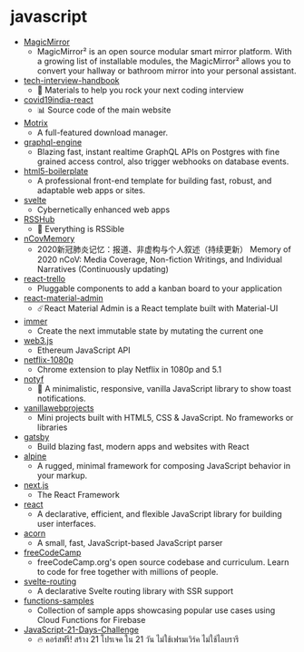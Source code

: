 # javascript
- [MagicMirror](https://github.com/MichMich/MagicMirror)
  - MagicMirror² is an open source modular smart mirror platform. With a growing list of installable modules, the MagicMirror² allows you to convert your hallway or bathroom mirror into your personal assistant.
- [tech-interview-handbook](https://github.com/yangshun/tech-interview-handbook)
  - 💯 Materials to help you rock your next coding interview
- [covid19india-react](https://github.com/covid19india/covid19india-react)
  - 📊 Source code of the main website
- [Motrix](https://github.com/agalwood/Motrix)
  - A full-featured download manager.
- [graphql-engine](https://github.com/hasura/graphql-engine)
  - Blazing fast, instant realtime GraphQL APIs on Postgres with fine grained access control, also trigger webhooks on database events.
- [html5-boilerplate](https://github.com/h5bp/html5-boilerplate)
  - A professional front-end template for building fast, robust, and adaptable web apps or sites.
- [svelte](https://github.com/sveltejs/svelte)
  - Cybernetically enhanced web apps
- [RSSHub](https://github.com/DIYgod/RSSHub)
  - 🍰 Everything is RSSible
- [nCovMemory](https://github.com/2019ncovmemory/nCovMemory)
  - 2020新冠肺炎记忆：报道、非虚构与个人叙述（持续更新） Memory of 2020 nCoV: Media Coverage, Non-fiction Writings, and Individual Narratives (Continuously updating)
- [react-trello](https://github.com/rcdexta/react-trello)
  - Pluggable components to add a kanban board to your application
- [react-material-admin](https://github.com/flatlogic/react-material-admin)
  - ☄️React Material Admin is a React template built with Material-UI
- [immer](https://github.com/immerjs/immer)
  - Create the next immutable state by mutating the current one
- [web3.js](https://github.com/ethereum/web3.js)
  - Ethereum JavaScript API
- [netflix-1080p](https://github.com/truedread/netflix-1080p)
  - Chrome extension to play Netflix in 1080p and 5.1
- [notyf](https://github.com/caroso1222/notyf)
  - 👻 A minimalistic, responsive, vanilla JavaScript library to show toast notifications.
- [vanillawebprojects](https://github.com/bradtraversy/vanillawebprojects)
  - Mini projects built with HTML5, CSS & JavaScript. No frameworks or libraries
- [gatsby](https://github.com/gatsbyjs/gatsby)
  - Build blazing fast, modern apps and websites with React
- [alpine](https://github.com/alpinejs/alpine)
  - A rugged, minimal framework for composing JavaScript behavior in your markup.
- [next.js](https://github.com/zeit/next.js)
  - The React Framework
- [react](https://github.com/facebook/react)
  - A declarative, efficient, and flexible JavaScript library for building user interfaces.
- [acorn](https://github.com/acornjs/acorn)
  - A small, fast, JavaScript-based JavaScript parser
- [freeCodeCamp](https://github.com/freeCodeCamp/freeCodeCamp)
  - freeCodeCamp.org's open source codebase and curriculum. Learn to code for free together with millions of people.
- [svelte-routing](https://github.com/EmilTholin/svelte-routing)
  - A declarative Svelte routing library with SSR support
- [functions-samples](https://github.com/firebase/functions-samples)
  - Collection of sample apps showcasing popular use cases using Cloud Functions for Firebase
- [JavaScript-21-Days-Challenge](https://github.com/lvarayut/JavaScript-21-Days-Challenge)
  - 🔥 คอร์สฟรี! สร้าง 21 โปรเจค ใน 21 วัน ไม่ใช้เฟรมเวิร์ค ไม่ใช้ไลบรารี
